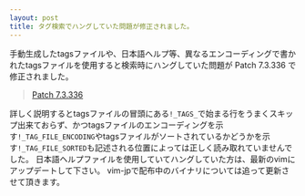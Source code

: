 ```yaml
---
layout: post
title: タグ検索でハングしていた問題が修正されました。
---
```


手動生成したtagsファイルや、日本語ヘルプ等、異なるエンコーディングで書かれたtagsファイルを使用すると検索時にハングしていた問題が Patch 7.3.336 で修正されました。

> [Patch 7.3.336 ](https://groups.google.com/d/topic/vim\_dev/t2eX1ct1fVY/discussion)

詳しく説明するとtagsファイルの冒頭にある`!_TAGS_`で始まる行をうまくスキップ出来ておらず、かつtagsファイルのエンコーディングを示す`!_TAG_FILE_ENCODING`やtagsファイルがソートされているかどうかを示す`!_TAG_FILE_SORTED`も記述される位置によっては正しく読み取れていませんでした。
日本語ヘルプファイルを使用していてハングしていた方は、最新のvimにアップデートして下さい。
vim-jpで配布中のバイナリについては追って更新させて頂きます。

